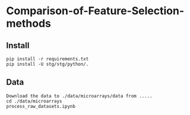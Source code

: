 # Comparison-of-Feature-Selection-methods
## Install
```
pip install -r requirements.txt
pip install -U stg/stg/python/.
```
## Data
```
Download the data to ./data/microarrays/data from .....
cd ./data/microarrays
process_raw_datasets.ipynb
```

